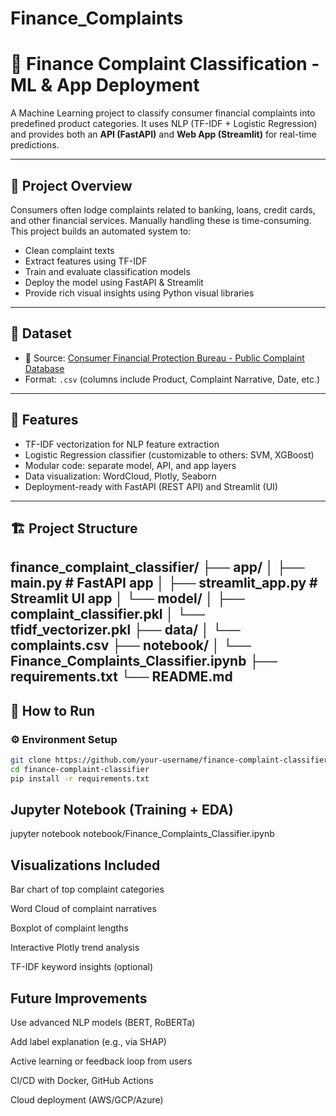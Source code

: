 # Finance_Complaints
# 📝 Finance Complaint Classification - ML & App Deployment

A Machine Learning project to classify consumer financial complaints into predefined product categories. It uses NLP (TF-IDF + Logistic Regression) and provides both an **API (FastAPI)** and **Web App (Streamlit)** for real-time predictions.

---

## 📌 Project Overview

Consumers often lodge complaints related to banking, loans, credit cards, and other financial services. Manually handling these is time-consuming. This project builds an automated system to:

- Clean complaint texts
- Extract features using TF-IDF
- Train and evaluate classification models
- Deploy the model using FastAPI & Streamlit
- Provide rich visual insights using Python visual libraries

---

## 📂 Dataset

- 📁 Source: [Consumer Financial Protection Bureau - Public Complaint Database](https://www.consumerfinance.gov/data-research/consumer-complaints/)
- Format: `.csv` (columns include Product, Complaint Narrative, Date, etc.)

---

## 🧰 Features

- TF-IDF vectorization for NLP feature extraction
- Logistic Regression classifier (customizable to others: SVM, XGBoost)
- Modular code: separate model, API, and app layers
- Data visualization: WordCloud, Plotly, Seaborn
- Deployment-ready with FastAPI (REST API) and Streamlit (UI)

---

## 🏗️ Project Structure

finance_complaint_classifier/
├── app/
│ ├── main.py # FastAPI app
│ ├── streamlit_app.py # Streamlit UI app
│ └── model/
│ ├── complaint_classifier.pkl
│ └── tfidf_vectorizer.pkl
├── data/
│ └── complaints.csv
├── notebook/
│ └── Finance_Complaints_Classifier.ipynb
├── requirements.txt
└── README.md
---

## 🚀 How to Run

### ⚙️ Environment Setup

```bash
git clone https://github.com/your-username/finance-complaint-classifier.git
cd finance-complaint-classifier
pip install -r requirements.txt
```

## Jupyter Notebook (Training + EDA)
jupyter notebook notebook/Finance_Complaints_Classifier.ipynb

## Visualizations Included
Bar chart of top complaint categories

Word Cloud of complaint narratives

Boxplot of complaint lengths

Interactive Plotly trend analysis

TF-IDF keyword insights (optional)


## Future Improvements
Use advanced NLP models (BERT, RoBERTa)

Add label explanation (e.g., via SHAP)

Active learning or feedback loop from users

CI/CD with Docker, GitHub Actions

Cloud deployment (AWS/GCP/Azure)


